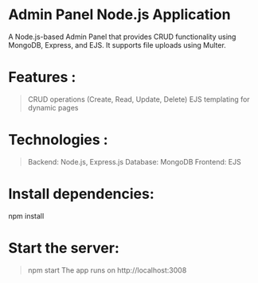 # Admin Panel Node.js Application
A Node.js-based Admin Panel that provides CRUD functionality using MongoDB, Express, and EJS. It supports file uploads using Multer.

# Features :
> CRUD operations (Create, Read, Update, Delete)
> EJS templating for dynamic pages

# Technologies :
> Backend: Node.js, Express.js
> Database: MongoDB
> Frontend: EJS

# Install dependencies:
npm install

# Start the server:
> npm start
> The app runs on http://localhost:3008
